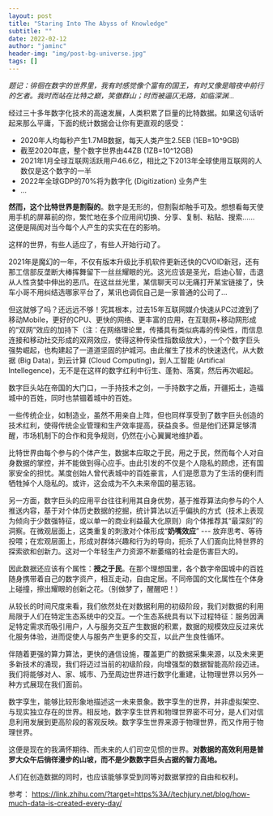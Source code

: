 ```yaml
---
layout: post
title: "Staring Into The Abyss of Knowledge"
subtitle: ""
date: 2022-02-12
author: "jaminc"
header-img: "img/post-bg-universe.jpg"
tags: []
---
```


*题记：徘徊在数字的世界里，我有时感觉像个富有的国王，有时又像是暗夜中前行的乞者。我时而站在比特之巅，笑傲群山；时而被逼仄无路，如临深渊...*

经过三十多年数字化技术的高速发展，人类积累了巨量的比特数据。如果这句话听起来那么平庸，下面的统计数据会让你有更直观的感受：

* 2020年人均每秒产生1.7MB数据，每天人类产生2.5EB (1EB=10^9GB)
* 截至2020年底，整个数字世界由44ZB (1ZB=10^12GB)
* 2021年1月全球互联网活跃用户46.6亿，相比之下2013年全球使用互联网的人数仅是这个数字的一半
* 2022年全球GDP的70%将为数字化 (Digitization) 业务产生
* ...

**然而，这个比特世界是割裂的**。数字是无形的，但割裂却触手可及。想想看每天使用手机的屏幕前的你，繁忙地在多个应用间切换、分享、复制、粘贴、搜索...... 这便是隔阂对当今每个人产生的实实在在的影响。

这样的世界，有些人适应了，有些人开始行动了。

2021年是魔幻的一年，不仅有版本升级比手机软件更新还快的CVOID新冠，还有那工信部反垄断大棒挥舞留下一丝丝耀眼的光。这光应该是圣光，启迪心智，击退从人性贪婪中伸出的恶爪。在这丝丝光里，某信聊天可以无痛打开某宝链接了，快车小哥不用纠结选哪家平台了，某讯也调侃自己是一家普通的公司了...

但这就够了吗？还远远不够！究其根本，过去15年互联网媒介快速从PC过渡到了移动Mobile，更好的CPU、更快的网络、更丰富的应用，在互联网+移动网形成的“双网”效应的加持下（注：在网络理论里，传播具有类似病毒的传染性，而信息连接和移动社交形成的双网效应，使得这种传染性指数级放大），一个个数字巨头强势崛起，也构建起了一道道坚固的护城河。由此催生了技术的快速迭代，从大数据 (Big Data)，到云计算 (Cloud Computing)，到人工智能 (Artifical Intellegence)，无不是在这样的数字红利中衍生、蓬勃、落寞，然后再次崛起。

数字巨头站在帝国的大门口，一手持技术之剑，一手持数字之盾，开疆拓土，造福城中的百姓，同时也禁锢着城中的百姓。

一些传统企业，如制造业，虽然不用亲自上阵，但也同样享受到了数字巨头创造的技术红利，使得传统企业管理和生产效率提高，获益良多。但是他们还算足够清醒，市场机制下的合作和竞争规则，仍然在小心翼翼地维护着。

比特世界由每个参与的个体产生，数据本应取之于民，用之于民，然而每个人对自身数据的掌控，并不能做到得心应手。由此引发的不仅是个人隐私的顾虑，还有国家安全的担忧。某度创始人曾代表城中的百姓豪言，人们是愿意为了生活的便利而牺牲掉个人隐私的。或许，这会成为不久未来帝国的墓志铭。

另一方面，数字巨头的应用平台往往利用其自身优势，基于推荐算法向参与的个人推送内容，基于对个体历史数据的挖掘，统计算法以近乎偏执的方式（技术上表现为倾向于少数强特征，或以单一的商业利益最大化原则）向个体推荐其“最深刻”的洞察。在微观层面上，这类重复的刺激对个体形成“**奶嘴效应**” --- 放弃思考、等待投喂；在宏观层面上，形成对群体兴趣和行为的导向，扼杀了人们面向比特世界的探索欲和创新力。这对一个年轻生产力资源不断萎缩的社会是伤害巨大的。

因此数据还应该有个属性：**授之于民**。在那个理想国里，各个数字帝国城中的百姓随身携带着自己的数字资产，相互走动，自由定居。不同帝国的文化属性在个体身上碰撞，擦出耀眼的创新之花。（别做梦了，醒醒吧！）

从较长的时间尺度来看，我们依然处在对数据利用的初级阶段，我们对数据的利用局限于人们在特定生态系统中的交互。一个生态系统具有以下过程特征：服务因满足特定需求而吸引用户，人与服务交互产生数据的积累，数据的规模效应反过来优化服务体验，进而促使人与服务产生更多的交互，以此产生良性循环。

伴随着更强的算力算法，更快的通信设施，覆盖更广的数据采集来源，以及未来更多新技术的涌现，我们将迈过当前的初级阶段，向增强型的数据智能高阶段迈进。我们将能够对人、家、城市、乃至周边世界进行数字化重建，让物理世界以另外一种方式展现在我们面前。

数字孪生，能够比较形象地描述这一未来景象。数字孪生的世界，并非虚拟架空、与现实独立存在的世界。相反地，数字孪生世界和物理世界密不可分，是人们对信息利用发展到更高阶段的客观反映。数字孪生世界来源于物理世界，而又作用于物理世界。

这便是现在的我满怀期待、而未来的人们司空见惯的世界。**对数据的高效利用是普罗大众午后徜徉漫步的山坡，而不是少数数字巨头占据的智力高地。**

人们在创造数据的同时，也应该能够享受到同等对数据掌控的自由和权利。

参考：
https://link.zhihu.com/?target=https%3A//techjury.net/blog/how-much-data-is-created-every-day/

